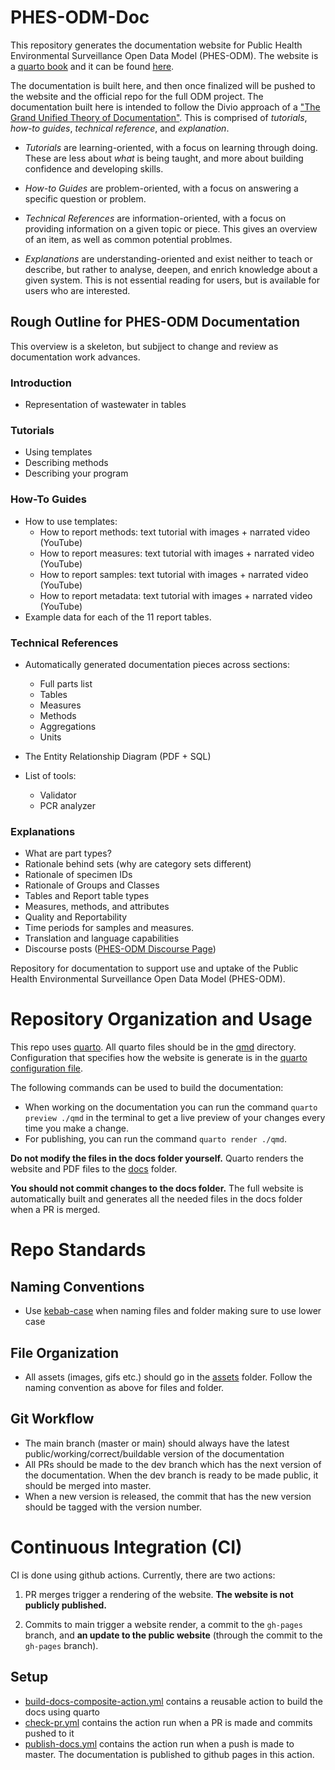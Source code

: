# PHES-ODM-Doc

This repository generates the documentation website for Public Health Environmental Surveillance Open Data Model (PHES-ODM). The website is a [quarto book](https://quarto.org/docs/books/) and it can be found [here](https://big-life-lab.github.io/PHES-ODM-Doc/).

The documentation is built here, and then once finalized will be pushed to the website and the official repo for the full ODM project. The documentation built here is intended to follow the Divio approach of a ["The Grand Unified Theory of Documentation"](https://documentation.divio.com). This is comprised of *tutorials*, *how-to guides*, *technical reference*, and *explanation*.

- *Tutorials* are learning-oriented, with a focus on learning through doing. These are less about _what_ is being taught, and more about building confidence and developing skills.

- *How-to Guides* are problem-oriented, with a focus on answering a specific question or problem. 

- *Technical References* are information-oriented, with a focus on providing information on a given topic or piece. This gives an overview of an item, as well as common potential problmes.

- *Explanations* are understanding-oriented and exist neither to teach or describe, but rather to analyse, deepen, and enrich knowledge about a given system. This is not essential reading for users, but is available for users who are interested.

## Rough Outline for PHES-ODM Documentation

This overview is a skeleton, but subjject to change and review as documentation work advances.

### Introduction 
- Representation of wastewater in tables

### Tutorials 
- Using templates 
- Describing methods 
- Describing your program 

### How-To Guides 
- How to use templates:
  * How to report methods: text tutorial with images + narrated video (YouTube)  
  * How to report measures: text tutorial with images + narrated video (YouTube) 
  * How to report samples: text tutorial with images + narrated video (YouTube) 
  * How to report metadata: text tutorial with images + narrated video (YouTube) 
- Example data for each of the 11 report tables. 

### Technical References 
- Automatically generated documentation pieces across sections: 
  * Full parts list 
  * Tables 
  * Measures 
  * Methods 
  * Aggregations 
  * Units 

- The Entity Relationship Diagram (PDF + SQL) 
- List of tools:
  * Validator 
  * PCR analyzer 

### Explanations

- What are part types? 
- Rationale behind sets (why are category sets different)
- Rationale of specimen IDs
- Rationale of Groups and Classes
- Tables and Report table types 
- Measures, methods, and attributes
- Quality and Reportability
- Time periods for samples and measures. 
- Translation and language capabilities 
- Discourse posts ([PHES-ODM Discourse Page](https://odm.discourse.group/))

Repository for documentation to support use and uptake of the Public Health Environmental Surveillance Open Data Model (PHES-ODM).

# Repository Organization and Usage

This repo uses [quarto](https://quarto.org/). All quarto files should be in the [qmd](./qmd) directory. Configuration that specifies how the website is generate is in the [quarto configuration file](./qmd/_quarto.yml).

The following commands can be used to build the documentation:

-   When working on the documentation you can run the command `quarto preview ./qmd` in the terminal to get a live preview of your changes every time you make a change.
-   For publishing, you can run the command `quarto render ./qmd`.

**Do not modify the files in the docs folder yourself.** Quarto renders the website and PDF files to the [docs](./docs) folder.

**You should not commit changes to the docs folder.** The full website is automatically built and generates all the needed files in the docs folder when a PR is merged.

# Repo Standards

## Naming Conventions

-   Use [kebab-case](https://www.theserverside.com/definition/Kebab-case#:~:text=Kebab%20case%20%2D%2D%20or%20kebab,properly%20convey%20a%20resource's%20meaning.) when naming files and folder making sure to use lower case

## File Organization

-   All assets (images, gifs etc.) should go in the [assets](./assets) folder. Follow the naming convention as above for files and folder.

## Git Workflow

-   The main branch (master or main) should always have the latest public/working/correct/buildable version of the documentation
-   All PRs should be made to the dev branch which has the next version of the documentation. When the dev branch is ready to be made public, it should be merged into master.
-   When a new version is released, the commit that has the new version should be tagged with the version number.

# Continuous Integration (CI)

CI is done using github actions. Currently, there are two actions:

1) PR merges trigger a rendering of the website. **The website is not publicly published.**

2) Commits to main trigger a website render, a commit to the `gh-pages` branch, and **an update to the public website** (through the commit to the `gh-pages` branch).

## Setup

-   [build-docs-composite-action.yml](./.github/actions/build-docs-composite-action/action.yml) contains a reusable action to build the docs using quarto
-   [check-pr.yml](./.github/workflows/check-pr.yml) contains the action run when a PR is made and commits pushed to it
-   [publish-docs.yml](./.github/workflows/publish-docs.yml) contains the action run when a push is made to master. The documentation is published to github pages in this action.

